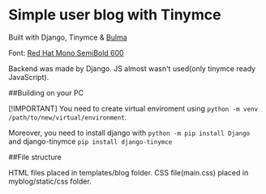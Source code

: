 # Simple user blog with Tinymce

Built with Django, Tinymce & [Bulma](https://bulma.io/)

Font: [Red Hat Mono SemiBold 600](https://fonts.google.com/specimen/Red+Hat+Mono)

Backend was made by Django. JS almost wasn't used(only tinymce ready JavaScript).

##Building on your PC

[!IMPORTANT]
You need to create virtual enviroment using `python -m venv /path/to/new/virtual/environment`. 

Moreover, you need to install django with `python -m pip install Django` and django-tinymce `pip install django-tinymce`

##File structure

HTML files placed in templates/blog folder. CSS file(main.css) placed in myblog/static/css folder.
